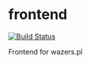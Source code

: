 frontend
========
[![Build Status](https://travis-ci.org/wazerspl/frontend.svg)](https://travis-ci.org/wazerspl/frontend)

Frontend for wazers.pl
